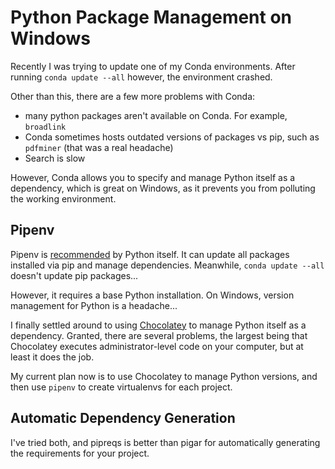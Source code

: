 # Python Package Management on Windows

Recently I was trying to update one of my Conda environments. After running `conda update --all` however, the environment crashed.

Other than this, there are a few more problems with Conda:

- many python packages aren't available on Conda. For example, `broadlink`
- Conda sometimes hosts outdated versions of packages vs pip, such as `pdfminer` (that was a real headache)
- Search is slow

However, Conda allows you to specify and manage Python itself as a dependency, which is great on Windows, as it prevents you from polluting the working environment.

## Pipenv

Pipenv is [recommended](https://packaging.python.org/tutorials/managing-dependencies/) by Python itself. It can update all packages installed via pip and manage dependencies. Meanwhile, `conda update --all` doesn't update pip packages...

However, it requires a base Python installation. On Windows, version management for Python is a headache...

I finally settled around to using [Chocolatey](https://chocolatey.org/) to manage Python itself as a dependency. Granted, there are several problems, the largest being that Chocolatey executes administrator-level code on your computer, but at least it does the job.

My current plan now is to use Chocolatey to manage Python versions, and then use `pipenv` to create virtualenvs for each project.

## Automatic Dependency Generation

I've tried both, and pipreqs is better than pigar for automatically generating the requirements for your project.

